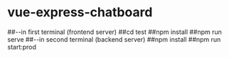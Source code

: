 # vue-express-chatboard
##--in first terminal (frontend server)
##cd test
##npm install
##npm run serve
##--in second terminal (backend server)
##npm install
##npm run start:prod
